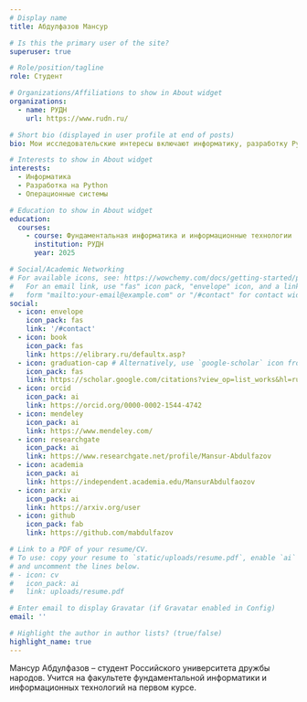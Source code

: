 ```yaml
---
# Display name
title: Абдулфазов Мансур

# Is this the primary user of the site?
superuser: true

# Role/position/tagline
role: Студент

# Organizations/Affiliations to show in About widget
organizations:
  - name: РУДН
    url: https://www.rudn.ru/

# Short bio (displayed in user profile at end of posts)
bio: Мои исследовательские интересы включают информатику, разработку Python и операционные системы.

# Interests to show in About widget
interests:
  - Информатика
  - Разработка на Python
  - Операционные системы

# Education to show in About widget
education:
  courses:
    - course: Фундаментальная информатика и информационные технологии
      institution: РУДН
      year: 2025

# Social/Academic Networking
# For available icons, see: https://wowchemy.com/docs/getting-started/page-builder/#icons
#   For an email link, use "fas" icon pack, "envelope" icon, and a link in the
#   form "mailto:your-email@example.com" or "/#contact" for contact widget.
social:
  - icon: envelope
    icon_pack: fas
    link: '/#contact'
  - icon: book
    icon_pack: fas
    link: https://elibrary.ru/defaultx.asp?
  - icon: graduation-cap # Alternatively, use `google-scholar` icon from `ai` icon pack
    icon_pack: fas
    link: https://scholar.google.com/citations?view_op=list_works&hl=ru&authuser=1&user=1bCVomwAAAAJ
  - icon: orcid
    icon_pack: ai
    link: https://orcid.org/0000-0002-1544-4742
  - icon: mendeley
    icon_pack: ai
    link: https://www.mendeley.com/
  - icon: researchgate
    icon_pack: ai
    link: https://www.researchgate.net/profile/Mansur-Abdulfazov
  - icon: academia
    icon_pack: ai
    link: https://independent.academia.edu/MansurAbdulfaozov
  - icon: arxiv
    icon_pack: ai
    link: https://arxiv.org/user
  - icon: github
    icon_pack: fab
    link: https://github.com/mabdulfazov

# Link to a PDF of your resume/CV.
# To use: copy your resume to `static/uploads/resume.pdf`, enable `ai` icons in `params.toml`,
# and uncomment the lines below.
# - icon: cv
#   icon_pack: ai
#   link: uploads/resume.pdf

# Enter email to display Gravatar (if Gravatar enabled in Config)
email: ''

# Highlight the author in author lists? (true/false)
highlight_name: true
---
```


Мансур Абдулфазов – студент Российского университета дружбы народов. Учится на факультете фундаментальной информатики и информационных технологий на первом курсе.

